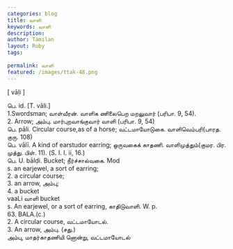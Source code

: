 ```yaml
---
categories: blog
title: வாளி
keywords: வாளி
description: 
author: Tamilan
layout: Ruby
tags: 
 
permalink: வாளி
featured: /images/ttak-48.png
---
```

  
[ vāḷi ]  
  
பெ. id. [T. vāli.]  
1.Swordsman; வாள்வீரன். வாளிக ணிலைபெற மறலுவார் (பரிபா. 9, 54).   
2. Arrow; அம்பு. மார்புறவாங்குவார் வாளி (பரிபா. 9, 54)  
பெ. pāli. Circular course,as of a horse; வட்டமாயோடுகை. வாளிவெம்பரி(பாரத. குரு. 108)  
பெ. vālī. A kind of earstudor earring; ஒருவகைக் காதணி. வாளிமுத்தும்(குமர. பிர. முத்து. பிள். 11). (S. I. I. ii, 16.)  
பெ. U. bālḍi. Bucket; நீர்ச்சால்வகை. Mod  
s. an earjewel, a sort of earring;   
2. a circular course;   
3. an arrow, அம்பு;   
4. a bucket  
vaaLi வாளி bucket  
s. An earjewel, or a sort of earring, காதிடுவாளி. W. p.   
63. BALA.(c.)   
2. A circular course, வட்டமாயோடல்.   
3. An arrow, அம்பு. (சது.)  
அம்பு, மாதர்காதணியி னொன்று, வட்டமாயோடல்